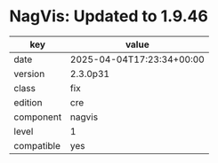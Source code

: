 [//]: # (werk v2)
# NagVis: Updated to 1.9.46

key        | value
---------- | ---
date       | 2025-04-04T17:23:34+00:00
version    | 2.3.0p31
class      | fix
edition    | cre
component  | nagvis
level      | 1
compatible | yes


